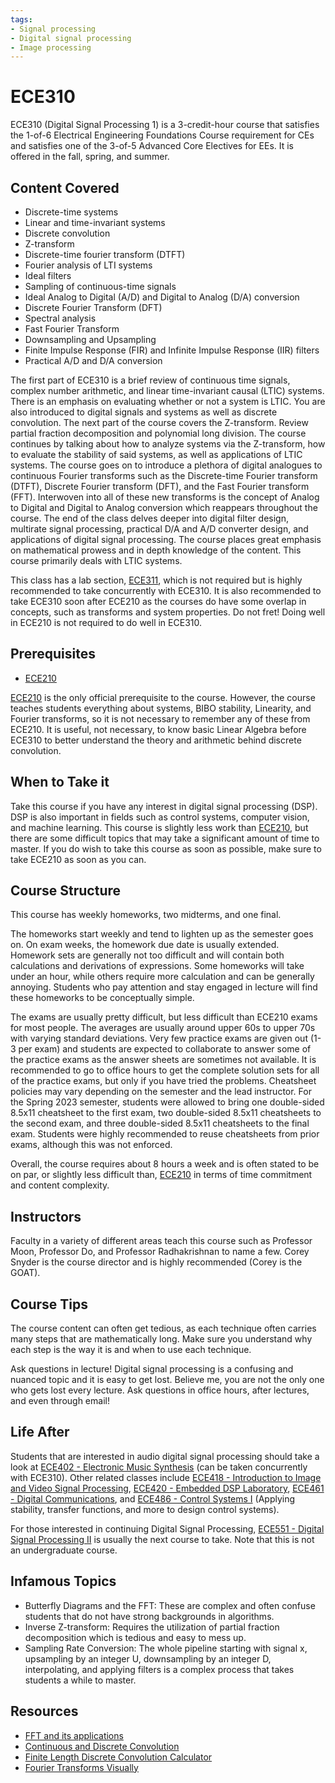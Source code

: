 ```yaml
---
tags:
- Signal processing
- Digital signal processing
- Image processing
---
```

# ECE310

ECE310 (Digital Signal Processing 1) is a 3-credit-hour course that satisfies the 1-of-6 Electrical Engineering Foundations Course requirement for CEs and satisfies one of the 3-of-5 Advanced Core Electives for EEs. It is offered in the fall, spring, and summer.

## Content Covered

- Discrete-time systems
- Linear and time-invariant systems
- Discrete convolution
- Z-transform
- Discrete-time fourier transform (DTFT)
- Fourier analysis of LTI systems
- Ideal filters
- Sampling of continuous-time signals
- Ideal Analog to Digital (A/D) and Digital to Analog (D/A) conversion
- Discrete Fourier Transform (DFT)
- Spectral analysis
- Fast Fourier Transform
- Downsampling and Upsampling
- Finite Impulse Response (FIR) and Infinite Impulse Response (IIR) filters
- Practical A/D and D/A conversion



The first part of ECE310 is a brief review of continuous time signals, complex number arithmetic, and linear time-invariant causal (LTIC) systems. There is an emphasis on evaluating whether or not a system is LTIC. You are also introduced to digital signals and systems as well as discrete convolution. The next part of the course covers the Z-transform. Review partial fraction decomposition and polynomial long division. The course continues by talking about how to analyze systems via the Z-transform, how to evaluate the stability of said systems, as well as applications of LTIC systems. The course goes on to introduce a plethora of digital analogues to continuous Fourier transforms such as the Discrete-time Fourier transform (DTFT), Discrete Fourier transform (DFT), and the Fast Fourier transform (FFT). Interwoven into all of these new transforms is the concept of Analog to Digital and Digital to Analog conversion which reappears throughout the course. The end of the class delves deeper into digital filter design, multirate signal processing, practical D/A and A/D converter design, and applications of digital signal processing. The course places great emphasis on mathematical prowess and in depth knowledge of the content. This course primarily deals with LTIC systems.

This class has a lab section, [ECE311](ECE311.md), which is not required but is highly recommended to take concurrently with ECE310. It is also recommended to take ECE310 soon after ECE210 as the courses do have some overlap in concepts, such as transforms and system properties. Do not fret! Doing well in ECE210 is not required to do well in ECE310. 

## Prerequisites

- [ECE210](ECE210.md)

[ECE210](ECE210.md) is the only official prerequisite to the course. However, the course teaches students everything about systems, BIBO stability, Linearity, and Fourier transforms, so it is not necessary to remember any of these from ECE210. It is useful, not necessary, to know basic Linear Algebra before ECE310 to better understand the theory and arithmetic behind discrete convolution.

## When to Take it

Take this course if you have any interest in digital signal processing (DSP). DSP is also important in fields such as control systems, computer vision, and machine learning. This course is slightly less work than [ECE210](ECE210.md), but there are some difficult topics that may take a significant amount of time to master. If you do wish to take this course as soon as possible, make sure to take ECE210 as soon as you can.

## Course Structure

This course has weekly homeworks, two midterms, and one final.

The homeworks start weekly and tend to lighten up as the semester goes on. On exam weeks, the homework due date is usually extended. Homework sets are generally not too difficult and will contain both calculations and derivations of expressions. Some homeworks will take under an hour, while others require more calculation and can be generally annoying. Students who pay attention and stay engaged in lecture will find these homeworks to be conceptually simple.

The exams are usually pretty difficult, but less difficult than ECE210 exams for most people. The averages are usually around upper 60s to upper 70s with varying standard deviations. Very few practice exams are given out (1-3 per exam) and students are expected to collaborate to answer some of the practice exams as the answer sheets are sometimes not available. It is recommended to go to office hours to get the complete solution sets for all of the practice exams, but only if you have tried the problems. Cheatsheet policies may vary depending on the semester and the lead instructor. For the Spring 2023 semester, students were allowed to bring one double-sided 8.5x11 cheatsheet to the first exam, two double-sided 8.5x11 cheatsheets to the second exam, and three double-sided 8.5x11 cheatsheets to the final exam. Students were highly recommended to reuse cheatsheets from prior exams, although this was not enforced.

Overall, the course requires about 8 hours a week and is often stated to be on par, or slightly less difficult than, [ECE210](ECE210.md) in terms of time commitment and content complexity.


## Instructors

Faculty in a variety of different areas teach this course such as Professor Moon, Professor Do, and Professor Radhakrishnan to name a few. Corey Snyder is the course director and is highly recommended (Corey is the GOAT).

## Course Tips

The course content can often get tedious, as each technique often carries many steps that are mathematically long. Make sure you understand why each step is the way it is and when to use each technique.

Ask questions in lecture! Digital signal processing is a confusing and nuanced topic and it is easy to get lost. Believe me, you are not the only one who gets lost every lecture. Ask questions in office hours, after lectures, and even through email!


## Life After

Students that are interested in audio digital signal processing should take a look at [ECE402 - Electronic Music Synthesis](ECE402.md) (can be taken concurrently with ECE310). Other related classes include [ECE418 - Introduction to Image and Video Signal Processing](ECE418.md), [ECE420 - Embedded DSP Laboratory](ECE420.md), [ECE461 - Digital Communications](ECE461.md), and [ECE486 - Control Systems I](ECE486.md) (Applying stability, transfer functions, and more to design control systems).

For those interested in continuing Digital Signal Processing, [ECE551 - Digital Signal Processing II](ECE551.md) is usually the next course to take. Note that this is not an undergraduate course.

## Infamous Topics

- Butterfly Diagrams and the FFT: These are complex and often confuse students that do not have strong backgrounds in algorithms.
- Inverse Z-transform: Requires the utilization of partial fraction decomposition which is tedious and easy to mess up.
- Sampling Rate Conversion: The whole pipeline starting with signal x, upsampling by an integer U, downsampling by an integer D, interpolating, and applying filters is a complex process that takes students a while to master.
## Resources

- [FFT and its applications](https://www.youtube.com/watch?v=h7apO7q16V0)
- [Continuous and Discrete Convolution](https://www.youtube.com/watch?v=KuXjwB4LzSA&t=213s)
- [Finite Length Discrete Convolution Calculator](https://www.rapidtables.com/calc/math/convolution-calculator.html)
- [Fourier Transforms Visually](https://www.youtube.com/watch?v=spUNpyF58BY&t=1s)



